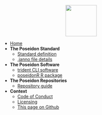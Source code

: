 <!-- docs/_sidebar.md -->

<p align="center">
  <img src="https://avatars.githubusercontent.com/u/60692894?s=400&u=6e590c94df43be73285a397578e4db5426f219a5&v=4" width = 100>
</p>

* [Home](home.md)
* **The Poseidon Standard**
	* [Standard definition](standard.md)
	* [.janno file details](janno_details.md)
* **The Poseidon Software**
	* [trident CLI software](trident.md)
	* [poseidonR R package](poseidonR.md)
* **The Poseidon Repositories**
	* [Repository guide](repos.md)
* **Context**
	* [Code of Conduct](conduct.md)
	* [Licensing](licenses.md)
	* [This page on Github](https://github.com/poseidon-framework/poseidon-framework.github.io)

